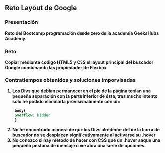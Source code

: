 ## Reto Layout de Google

### Presentación

<b>Reto del Bootcamp programación desde zero de la academia GeeksHubs Academy.

### Reto

<b> Copiar mediante codigo HTML5 y CSS el layout principal del buscador Google combinando las propiedades de Flexbox

### Contratiempos obtenidos y soluciones imporvisadas

1. Los Divs que debian permanecer en el pie de la página tenian una pequeña separación con la parte inferior de ésta, tras mucho intento solo he podido eliminarla provisionalmente con un: 
   ```CSS
    body{
    overflow: hidden
    }
   ```
2. No he encontrado manera de que los Divs alrededor del de la barra de buscador no se desplacen significativamente al activarse su .hover
3. No conozco si hay método de hacer con CSS que un .hover saque una pequeña pestaña de mensaje o me abra una serie de opciones.